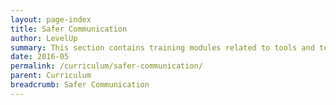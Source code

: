 ```yaml
---
layout: page-index
title: Safer Communication
author: LevelUp
summary: This section contains training modules related to tools and techniques for more secured emailing, messaging, and other online communications. Topics addressed currently include encrypting email messages using GPG/PGP, how public/private-key encryption functions, and the basics of how email travels between users over a network. 
date: 2016-05
permalink: /curriculum/safer-communication/
parent: Curriculum
breadcrumb: Safer Communication
---
```

